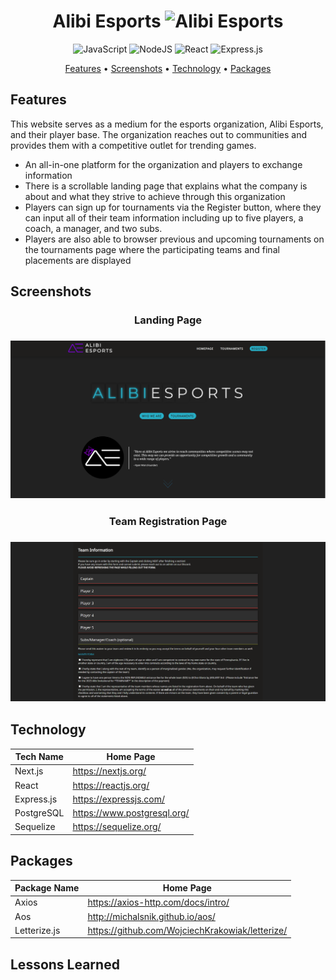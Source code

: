 <div align="center">

# Alibi Esports ![Alibi Esports](https://img.shields.io/badge/Alibi%20Esports-white?style=for-the-badge)

![JavaScript](https://img.shields.io/badge/javascript-%23323330.svg?style=for-the-badge&logo=javascript&logoColor=%23F7DF1E)
![NodeJS](https://img.shields.io/badge/node.js-6DA55F?style=for-the-badge&logo=node.js&logoColor=white)
![React](https://img.shields.io/badge/react-%2320232a.svg?style=for-the-badge&logo=react&logoColor=%2361DAFB)
![Express.js](https://img.shields.io/badge/express.js-%23404d59.svg?style=for-the-badge&logo=express&logoColor=%2361DAFB)

[Features](#features) •
[Screenshots](#screenshots) •
[Technology](#technology) •
[Packages](#packages)

</div>

## Features

This website serves as a medium for the esports organization, Alibi Esports, and their player base. The organization reaches out to communities and provides them with a competitive outlet for trending games. 

- An all-in-one platform for the organization and players to exchange information
- There is a scrollable landing page that explains what the company is about and what they strive to achieve through this organization
- Players can sign up for tournaments via the Register button, where they can input all of their team information including up to five players, a coach, a manager, and two subs.
- Players are also able to browser previous and upcoming tournaments on the tournaments page where the participating teams and final placements are displayed

## Screenshots

<h3 align="center">Landing Page<h3>

<p align="center">
    <img src="./images/alibiesports_landing.PNG" alt="alibi esports landing page" width="738">
</p>

<h3 align="center">Team Registration Page<h3>

<p align="center">
    <img src="./images/alibiesports_forms.PNG" alt="alibi esports form page" width="738">
</p>


## Technology

| Tech Name  | Home Page               |
| ---------- | ----------------------- |
| Next.js    | <https://nextjs.org/>   |
| React      | <https://reactjs.org/>  |
| Express.js | <https://expressjs.com/>  |
| PostgreSQL | <https://www.postgresql.org/> |
| Sequelize  | <https://sequelize.org/> |


## Packages

| Package Name      | Home Page                        |
| ----------------- | -------------------------------- |
| Axios             | <https://axios-http.com/docs/intro/>    |
| Aos               | <http://michalsnik.github.io/aos/>            |
| Letterize.js      | <https://github.com/WojciechKrakowiak/letterize/>         |

## Lessons Learned
